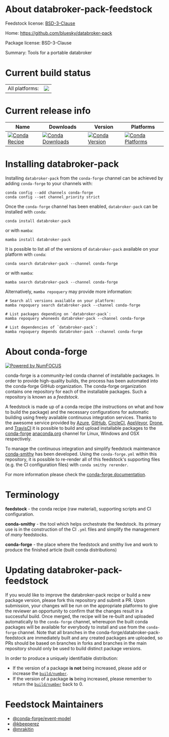 About databroker-pack-feedstock
===============================

Feedstock license: [BSD-3-Clause](https://github.com/conda-forge/databroker-pack-feedstock/blob/main/LICENSE.txt)

Home: https://github.com/bluesky/databroker-pack

Package license: BSD-3-Clause

Summary: Tools for a portable databroker

Current build status
====================


<table><tr><td>All platforms:</td>
    <td>
      <a href="https://dev.azure.com/conda-forge/feedstock-builds/_build/latest?definitionId=13469&branchName=main">
        <img src="https://dev.azure.com/conda-forge/feedstock-builds/_apis/build/status/databroker-pack-feedstock?branchName=main">
      </a>
    </td>
  </tr>
</table>

Current release info
====================

| Name | Downloads | Version | Platforms |
| --- | --- | --- | --- |
| [![Conda Recipe](https://img.shields.io/badge/recipe-databroker--pack-green.svg)](https://anaconda.org/conda-forge/databroker-pack) | [![Conda Downloads](https://img.shields.io/conda/dn/conda-forge/databroker-pack.svg)](https://anaconda.org/conda-forge/databroker-pack) | [![Conda Version](https://img.shields.io/conda/vn/conda-forge/databroker-pack.svg)](https://anaconda.org/conda-forge/databroker-pack) | [![Conda Platforms](https://img.shields.io/conda/pn/conda-forge/databroker-pack.svg)](https://anaconda.org/conda-forge/databroker-pack) |

Installing databroker-pack
==========================

Installing `databroker-pack` from the `conda-forge` channel can be achieved by adding `conda-forge` to your channels with:

```
conda config --add channels conda-forge
conda config --set channel_priority strict
```

Once the `conda-forge` channel has been enabled, `databroker-pack` can be installed with `conda`:

```
conda install databroker-pack
```

or with `mamba`:

```
mamba install databroker-pack
```

It is possible to list all of the versions of `databroker-pack` available on your platform with `conda`:

```
conda search databroker-pack --channel conda-forge
```

or with `mamba`:

```
mamba search databroker-pack --channel conda-forge
```

Alternatively, `mamba repoquery` may provide more information:

```
# Search all versions available on your platform:
mamba repoquery search databroker-pack --channel conda-forge

# List packages depending on `databroker-pack`:
mamba repoquery whoneeds databroker-pack --channel conda-forge

# List dependencies of `databroker-pack`:
mamba repoquery depends databroker-pack --channel conda-forge
```


About conda-forge
=================

[![Powered by
NumFOCUS](https://img.shields.io/badge/powered%20by-NumFOCUS-orange.svg?style=flat&colorA=E1523D&colorB=007D8A)](https://numfocus.org)

conda-forge is a community-led conda channel of installable packages.
In order to provide high-quality builds, the process has been automated into the
conda-forge GitHub organization. The conda-forge organization contains one repository
for each of the installable packages. Such a repository is known as a *feedstock*.

A feedstock is made up of a conda recipe (the instructions on what and how to build
the package) and the necessary configurations for automatic building using freely
available continuous integration services. Thanks to the awesome service provided by
[Azure](https://azure.microsoft.com/en-us/services/devops/), [GitHub](https://github.com/),
[CircleCI](https://circleci.com/), [AppVeyor](https://www.appveyor.com/),
[Drone](https://cloud.drone.io/welcome), and [TravisCI](https://travis-ci.com/)
it is possible to build and upload installable packages to the
[conda-forge](https://anaconda.org/conda-forge) [anaconda.org](https://anaconda.org/)
channel for Linux, Windows and OSX respectively.

To manage the continuous integration and simplify feedstock maintenance
[conda-smithy](https://github.com/conda-forge/conda-smithy) has been developed.
Using the ``conda-forge.yml`` within this repository, it is possible to re-render all of
this feedstock's supporting files (e.g. the CI configuration files) with ``conda smithy rerender``.

For more information please check the [conda-forge documentation](https://conda-forge.org/docs/).

Terminology
===========

**feedstock** - the conda recipe (raw material), supporting scripts and CI configuration.

**conda-smithy** - the tool which helps orchestrate the feedstock.
                   Its primary use is in the construction of the CI ``.yml`` files
                   and simplify the management of *many* feedstocks.

**conda-forge** - the place where the feedstock and smithy live and work to
                  produce the finished article (built conda distributions)


Updating databroker-pack-feedstock
==================================

If you would like to improve the databroker-pack recipe or build a new
package version, please fork this repository and submit a PR. Upon submission,
your changes will be run on the appropriate platforms to give the reviewer an
opportunity to confirm that the changes result in a successful build. Once
merged, the recipe will be re-built and uploaded automatically to the
`conda-forge` channel, whereupon the built conda packages will be available for
everybody to install and use from the `conda-forge` channel.
Note that all branches in the conda-forge/databroker-pack-feedstock are
immediately built and any created packages are uploaded, so PRs should be based
on branches in forks and branches in the main repository should only be used to
build distinct package versions.

In order to produce a uniquely identifiable distribution:
 * If the version of a package **is not** being increased, please add or increase
   the [``build/number``](https://docs.conda.io/projects/conda-build/en/latest/resources/define-metadata.html#build-number-and-string).
 * If the version of a package **is** being increased, please remember to return
   the [``build/number``](https://docs.conda.io/projects/conda-build/en/latest/resources/define-metadata.html#build-number-and-string)
   back to 0.

Feedstock Maintainers
=====================

* [@conda-forge/event-model](https://github.com/orgs/conda-forge/teams/event-model/)
* [@kbeeperez](https://github.com/kbeeperez/)
* [@mrakitin](https://github.com/mrakitin/)

